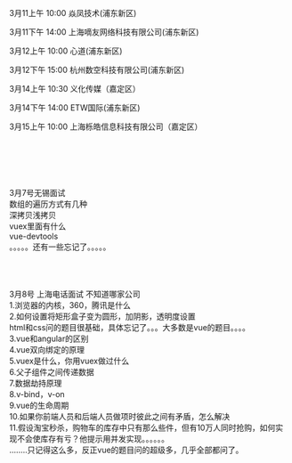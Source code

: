 3月11上午  10:00   焱凤技术(浦东新区)

3月11下午  14:00   上海嘀友网络科技有限公司(浦东新区)

3月12上午 10:00  心道(浦东新区)

3月12下午 15:00 杭州数空科技有限公司(浦东新区)

3月14上午 10:30  义化传媒（嘉定区）

3月14下午 14:00  ETW国际(浦东新区)

3月15上午 10:00 上海栎皓信息科技有限公司（嘉定区）




<br/>
<br/>
<br/><br/><br/>
3月7号无锡面试<br/>
数组的遍历方式有几种<br/>
深拷贝浅拷贝<br/>
vuex里面有什么<br/>
vue-devtools<br/>
。。。。。还有一些忘记了。。。。。<br/>

<br/>
<br/>
<br/>


3月8号 上海电话面试 不知道哪家公司<br/>
1.浏览器的内核，360，腾讯是什么<br/>
2.如何设置将矩形盒子变为圆形，加阴影，透明度设置<br/>
html和css问的题目很基础，具体忘记了。。。大多数是vue的题目。。。。<br/>
3.vue和angular的区别<br/>
4.vue双向绑定的原理<br/>
5.vuex是什么，你用vuex做过什么<br/>
6.父子组件之间传递数据<br/>
7.数据劫持原理<br/>
8.v-bind，v-on<br/>
9.vue的生命周期<br/>
10.如果你前端人员和后端人员做项时彼此之间有矛盾，怎么解决<br/>
11.假设淘宝秒杀，购物车的库存中只有那么些件，但有10万人同时抢购，如何实现不会使库存有亏？他提示用并发实现。。。。。。<br/>
........只记得这么多，反正vue的题目问的超级多，几乎全部都问了。
